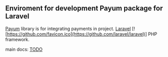 ## Enviroment for development Payum package for Laravel

[Payum](https://github.com/Payum/Payum) library is for integrating payments in project.
[Laravel](http://laravel.com/) [![https://github.com/favicon.ico](https://github.com/laravel/laravel)] PHP framework.

main docs:
[TODO](/docs/todo.md)
